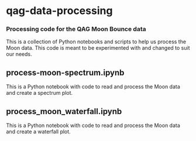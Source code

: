 # qag-data-processing
### Processing code for the QAG Moon Bounce data

This is a collection of Python notebooks and scripts to help us process the Moon data. This code is meant to be experimented with and changed to suit our needs.

## process-moon-spectrum.ipynb

This is a Python notebook with code to read and process the Moon data and create a spectrum plot. 

## process_moon_waterfall.ipynb
This is a Python notebook with code to read and process the Moon data and create a waterfall plot.